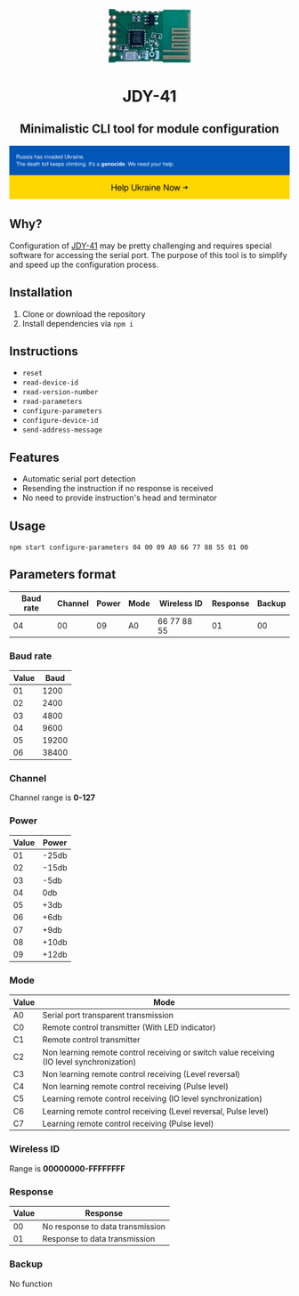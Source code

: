 <p align="center">
  <img src="./docs/jdy-41.png" width="150px"/>
</p>
<h1 align="center">JDY-41</h1>
<h2 align="center">Minimalistic CLI tool for module configuration</h2>

[![Stand With Ukraine](https://raw.githubusercontent.com/vshymanskyy/StandWithUkraine/main/banner2-direct.svg)](https://vshymanskyy.github.io/StandWithUkraine/)

## Why?
Configuration of <a href="./docs/jdy-41-manual.pdf">JDY-41</a> may be pretty challenging and requires special software for accessing the serial port. The purpose of this tool is to simplify and speed up the configuration process.

## Installation
1. Clone or download the repository
2. Install dependencies via `npm i`

## Instructions
- `reset` 
- `read-device-id`
- `read-version-number`
- `read-parameters` 
- `configure-parameters`
- `configure-device-id`
- `send-address-message`

## Features
- Automatic serial port detection
- Resending the instruction if no response is received
- No need to provide instruction's head and terminator

## Usage
```
npm start configure-parameters 04 00 09 A0 66 77 88 55 01 00
```
## Parameters format
|Baud rate|Channel|Power|Mode|Wireless ID|Response|Backup|
|---------|-------|-----|----|-----------|--------|------|
|04       |00     |09   |A0  |66 77 88 55|01      |00    |

### Baud rate 
|Value|Baud |
|-----|-----|
|01   |1200 |
|02   |2400 |
|03   |4800 |
|04   |9600 |
|05   |19200|
|06   |38400|

### Channel
Channel range is **0-127**

### Power
|Value|Power|
|-----|-----|
|01   |-25db|
|02   |-15db|
|03   |-5db |
|04   |0db  |
|05   |+3db |
|06   |+6db |
|07   |+9db |
|08   |+10db|
|09   |+12db|

### Mode
|Value|Mode|
|-----|----|
|A0   |Serial port transparent transmission
|C0   |Remote control transmitter (With LED indicator)
|C1   |Remote control transmitter
|C2   |Non learning remote control receiving or switch value receiving (IO level synchronization)
|C3   |Non learning remote control receiving (Level reversal)
|C4   |Non learning remote control receiving (Pulse level)
|C5   |Learning remote control receiving (IO level synchronization)
|C6   |Learning remote control receiving (Level reversal, Pulse level)
|C7   |Learning remote control receiving (Pulse level)

### Wireless ID
Range is **00000000-FFFFFFFF**

### Response
|Value|Response|
|-----|--------|
|00   |No response to data transmission
|01   |Response to data transmission

### Backup
No function
